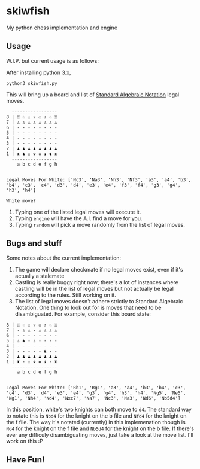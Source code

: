 # skiwfish
My python chess implementation and engine

## Usage

W.I.P. but current usage is as follows:

After installing python 3.x, 

```
python3 skiwfish.py
```

This will bring up a board and list of [Standard Algebraic Notation](https://en.wikipedia.org/wiki/Algebraic_notation_(chess)) legal moves.

```
  -----------------
8 | ♖ ♘ ♗ ♕ ♔ ♗ ♘ ♖ 
7 | ♙ ♙ ♙ ♙ ♙ ♙ ♙ ♙ 
6 | - - - - - - - - 
5 | - - - - - - - - 
4 | - - - - - - - - 
3 | - - - - - - - - 
2 | ♟ ♟ ♟ ♟ ♟ ♟ ♟ ♟ 
1 | ♜ ♞ ♝ ♛ ♚ ♝ ♞ ♜ 
  -----------------
    a b c d e f g h


Legal Moves For White: ['Nc3', 'Na3', 'Nh3', 'Nf3', 'a3', 'a4', 'b3', 'b4', 'c3', 'c4', 'd3', 'd4', 'e3', 'e4', 'f3', 'f4', 'g3', 'g4', 'h3', 'h4']

White move?

```

1. Typing one of the listed legal moves will execute it.
2. Typing `engine` will have the A.I. find a move for you.
3. Typing `random` will pick a move randomly from the list of legal moves.

## Bugs and stuff

Some notes about the current implementation:

1. The game will declare checkmate if no legal moves exist, even if it's actually a stalemate
2. Castling is really buggy right now; there's a lot of instances where castling will be in the list of legal moves but not actually be legal according to the rules.  Still working on it.
3. The list of legal moves doesn't adhere strictly to Standard Algebraic Notation.  One thing to look out for is moves that need to be disambiguated.  For example, consider this board state:

```  -----------------
8 | ♖ ♘ ♗ ♕ ♔ ♗ ♘ ♖ 
7 | - ♙ ♙ - ♙ ♙ ♙ ♙ 
6 | - - - - - - - - 
5 | ♙ ♞ - ♙ - - - - 
4 | - - - - - - - - 
3 | - - - - - ♞ - - 
2 | ♟ ♟ ♟ ♟ ♟ ♟ ♟ ♟ 
1 | ♜ - ♝ ♛ ♚ ♝ - ♜ 
  -----------------
    a b c d e f g h


Legal Moves For White: ['Rb1', 'Rg1', 'a3', 'a4', 'b3', 'b4', 'c3', 'c4', 'd3', 'd4', 'e3', 'e4', 'g3', 'g4', 'h3', 'h4', 'Ng5', 'Ne5', 'Ng1', 'Nh4', 'Nd4', 'Nxc7', 'Na7', 'Nc3', 'Na3', 'Nd6', 'Nb5d4']
```

In this position, white's two knights can both move to `d4`.  The standard way to notate this is `Nbd4` for the knight on the b file and `Nfd4` for the knight on the f file.  The way it's notated (currently) in this implemenation though is `Nd4` for the knight on the f file and `Nb5d4` for the knight on the b file.  If there's ever any difficuly disambiguating moves, just take a look at the move list.  I'll work on this :P 

## Have Fun!